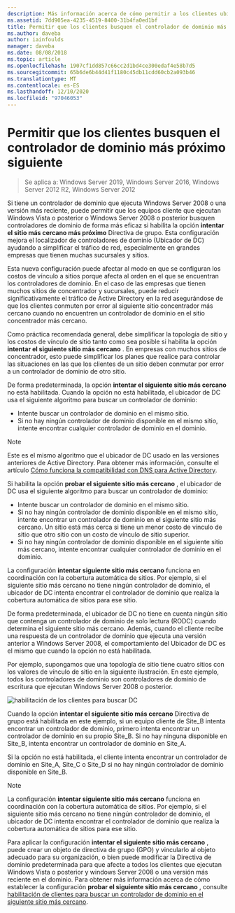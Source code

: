 ```yaml
---
description: Más información acerca de cómo permitir a los clientes ubicar el siguiente controlador de dominio más cercano
ms.assetid: 7dd905ea-4235-4519-8400-31b4fa0ed1bf
title: Permitir que los clientes busquen el controlador de dominio más próximo siguiente
ms.author: daveba
author: iainfoulds
manager: daveba
ms.date: 08/08/2018
ms.topic: article
ms.openlocfilehash: 1907cf1dd857c66cc2d1bd4ce300edaf4e58b7d5
ms.sourcegitcommit: 65b6de6b44d41f1180c45db11cdd60cb2a093b46
ms.translationtype: MT
ms.contentlocale: es-ES
ms.lasthandoff: 12/10/2020
ms.locfileid: "97046053"
---
```

# <a name="enabling-clients-to-locate-the-next-closest-domain-controller"></a>Permitir que los clientes busquen el controlador de dominio más próximo siguiente

> Se aplica a: Windows Server 2019, Windows Server 2016, Windows Server 2012 R2, Windows Server 2012

Si tiene un controlador de dominio que ejecuta Windows Server 2008 o una versión más reciente, puede permitir que los equipos cliente que ejecutan Windows Vista o posterior o Windows Server 2008 o posterior busquen controladores de dominio de forma más eficaz si habilita la opción **intentar el sitio más cercano más próximo** Directiva de grupo. Esta configuración mejora el localizador de controladores de dominio (Ubicador de DC) ayudando a simplificar el tráfico de red, especialmente en grandes empresas que tienen muchas sucursales y sitios.

Esta nueva configuración puede afectar al modo en que se configuran los costos de vínculo a sitios porque afecta al orden en el que se encuentran los controladores de dominio. En el caso de las empresas que tienen muchos sitios de concentrador y sucursales, puede reducir significativamente el tráfico de Active Directory en la red asegurándose de que los clientes conmuten por error al siguiente sitio concentrador más cercano cuando no encuentren un controlador de dominio en el sitio concentrador más cercano.

Como práctica recomendada general, debe simplificar la topología de sitio y los costos de vínculo de sitio tanto como sea posible si habilita la opción **intentar el siguiente sitio más cercano** . En empresas con muchos sitios de concentrador, esto puede simplificar los planes que realice para controlar las situaciones en las que los clientes de un sitio deben conmutar por error a un controlador de dominio de otro sitio.

De forma predeterminada, la opción **intentar el siguiente sitio más cercano** no está habilitada. Cuando la opción no está habilitada, el ubicador de DC usa el siguiente algoritmo para buscar un controlador de dominio:

- Intente buscar un controlador de dominio en el mismo sitio.
- Si no hay ningún controlador de dominio disponible en el mismo sitio, intente encontrar cualquier controlador de dominio en el dominio.

> [!NOTE]
> Este es el mismo algoritmo que el ubicador de DC usado en las versiones anteriores de Active Directory. Para obtener más información, consulte el artículo [Cómo funciona la compatibilidad con DNS para Active Directory](/previous-versions/windows/it-pro/windows-server-2003/cc759550(v=ws.10)).

Si habilita la opción **probar el siguiente sitio más cercano** , el ubicador de DC usa el siguiente algoritmo para buscar un controlador de dominio:

- Intente buscar un controlador de dominio en el mismo sitio.
- Si no hay ningún controlador de dominio disponible en el mismo sitio, intente encontrar un controlador de dominio en el siguiente sitio más cercano. Un sitio está más cerca si tiene un menor costo de vínculo de sitio que otro sitio con un costo de vínculo de sitio superior.
- Si no hay ningún controlador de dominio disponible en el siguiente sitio más cercano, intente encontrar cualquier controlador de dominio en el dominio.

La configuración **intentar siguiente sitio más cercano** funciona en coordinación con la cobertura automática de sitios. Por ejemplo, si el siguiente sitio más cercano no tiene ningún controlador de dominio, el ubicador de DC intenta encontrar el controlador de dominio que realiza la cobertura automática de sitios para ese sitio.

De forma predeterminada, el ubicador de DC no tiene en cuenta ningún sitio que contenga un controlador de dominio de solo lectura (RODC) cuando determina el siguiente sitio más cercano. Además, cuando el cliente recibe una respuesta de un controlador de dominio que ejecuta una versión anterior a Windows Server 2008, el comportamiento del Ubicador de DC es el mismo que cuando la opción no está habilitada.

Por ejemplo, supongamos que una topología de sitio tiene cuatro sitios con los valores de vínculo de sitio en la siguiente ilustración. En este ejemplo, todos los controladores de dominio son controladores de dominio de escritura que ejecutan Windows Server 2008 o posterior.

![habilitación de los clientes para buscar DC](media/Enabling-Clients-to-Locate-the-Next-Closest-Domain-Controller/beff4087-fb2a-463b-96ac-d440a9e29b75.gif)

Cuando la opción **intentar el siguiente sitio más cercano** Directiva de grupo está habilitada en este ejemplo, si un equipo cliente de Site_B intenta encontrar un controlador de dominio, primero intenta encontrar un controlador de dominio en su propio Site_B. Si no hay ninguna disponible en Site_B, intenta encontrar un controlador de dominio en Site_A.

Si la opción no está habilitada, el cliente intenta encontrar un controlador de dominio en Site_A, Site_C o Site_D si no hay ningún controlador de dominio disponible en Site_B.

> [!NOTE]
> La configuración **intentar siguiente sitio más cercano** funciona en coordinación con la cobertura automática de sitios. Por ejemplo, si el siguiente sitio más cercano no tiene ningún controlador de dominio, el ubicador de DC intenta encontrar el controlador de dominio que realiza la cobertura automática de sitios para ese sitio.

Para aplicar la configuración **intentar el siguiente sitio más cercano** , puede crear un objeto de directiva de grupo (GPO) y vincularlo al objeto adecuado para su organización, o bien puede modificar la Directiva de dominio predeterminada para que afecte a todos los clientes que ejecutan Windows Vista o posterior y windows Server 2008 o una versión más reciente en el dominio. Para obtener más información acerca de cómo establecer la configuración **probar el siguiente sitio más cercano** , consulte [habilitación de clientes para buscar un controlador de dominio en el siguiente sitio más cercano](/previous-versions/windows/it-pro/windows-server-2008-r2-and-2008/cc772592(v=ws.10)).
